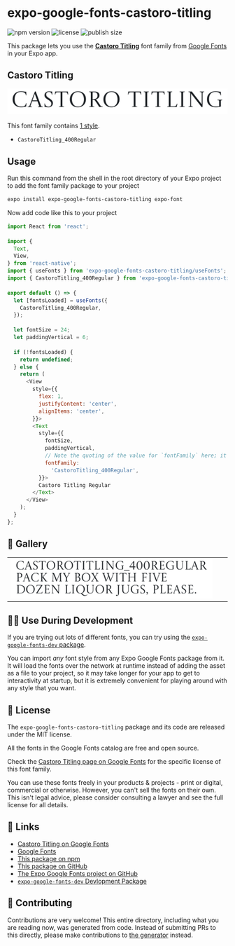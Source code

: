 # expo-google-fonts-castoro-titling

![npm version](https://flat.badgen.net/npm/v/expo-google-fonts-castoro-titling)
![license](https://flat.badgen.net/github/license/expo/google-fonts)
![publish size](https://flat.badgen.net/packagephobia/install/expo-google-fonts-castoro-titling)

This package lets you use the [**Castoro Titling**](https://fonts.google.com/specimen/Castoro+Titling) font family from [Google Fonts](https://fonts.google.com/) in your Expo app.

## Castoro Titling

![Castoro Titling](./font-family.png)

This font family contains [1 style](#-gallery).

- `CastoroTitling_400Regular`

## Usage

Run this command from the shell in the root directory of your Expo project to add the font family package to your project
```sh
expo install expo-google-fonts-castoro-titling expo-font
```

Now add code like this to your project
```js
import React from 'react';

import {
  Text,
  View,
} from 'react-native';
import { useFonts } from 'expo-google-fonts-castoro-titling/useFonts';
import { CastoroTitling_400Regular } from 'expo-google-fonts-castoro-titling/400Regular';

export default () => {
  let [fontsLoaded] = useFonts({
    CastoroTitling_400Regular,
  });

  let fontSize = 24;
  let paddingVertical = 6;

  if (!fontsLoaded) {
    return undefined;
  } else {
    return (
      <View
        style={{
          flex: 1,
          justifyContent: 'center',
          alignItems: 'center',
        }}>
        <Text
          style={{
            fontSize,
            paddingVertical,
            // Note the quoting of the value for `fontFamily` here; it expects a string!
            fontFamily:
              'CastoroTitling_400Regular',
          }}>
          Castoro Titling Regular
        </Text>
      </View>
    );
  }
};

```

## 🔡 Gallery


||||
|-|-|-|
|![CastoroTitling_400Regular](.//400Regular/CastoroTitling_400Regular.ttf.png)||||


## 👩‍💻 Use During Development

If you are trying out lots of different fonts, you can try using the [`expo-google-fonts-dev` package](https://github.com/freeboub/google-fonts/tree/master/font-packages/dev#readme).

You can import *any* font style from any Expo Google Fonts package from it. It will load the fonts
over the network at runtime instead of adding the asset as a file to your project, so it may take longer
for your app to get to interactivity at startup, but it is extremely convenient
for playing around with any style that you want.

## 📖 License

The `expo-google-fonts-castoro-titling` package and its code are released under the MIT license.

All the fonts in the Google Fonts catalog are free and open source.

Check the [Castoro Titling page on Google Fonts](https://fonts.google.com/specimen/Castoro+Titling) for the specific license of this font family.

You can use these fonts freely in your products & projects - print or digital, commercial or otherwise. However, you can't sell the fonts on their own. This isn't legal advice, please consider consulting a lawyer and see the full license for all details.

## 🔗 Links

- [Castoro Titling on Google Fonts](https://fonts.google.com/specimen/Castoro+Titling)
- [Google Fonts](https://fonts.google.com/)
- [This package on npm](https://www.npmjs.com/package/expo-google-fonts-castoro-titling)
- [This package on GitHub](https://github.com/freeboub/google-fonts/tree/master/font-packages/castoro-titling)
- [The Expo Google Fonts project on GitHub](https://github.com/freeboub/google-fonts)
- [`expo-google-fonts-dev` Devlopment Package](https://github.com/freeboub/google-fonts/tree/master/font-packages/dev)

## 🤝 Contributing

Contributions are very welcome! This entire directory, including what you are reading now, was generated from code. Instead of submitting PRs to this directly, please make contributions to [the generator](https://github.com/freeboub/google-fonts/tree/master/packages/generator) instead.
